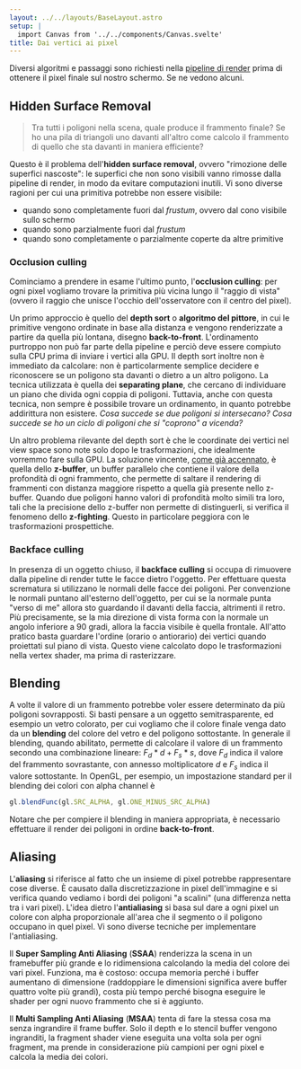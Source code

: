 ```yaml
---
layout: ../../layouts/BaseLayout.astro
setup: |
  import Canvas from '../../components/Canvas.svelte'
title: Dai vertici ai pixel
---
```


Diversi algoritmi e passaggi sono richiesti nella [pipeline di render](/theory/paradigmi-rendering) prima di ottenere il pixel finale sul nostro schermo. Se ne vedono alcuni.

## Hidden Surface Removal

> Tra tutti i poligoni nella scena, quale produce il frammento finale? Se ho una pila di triangoli uno davanti all'altro come calcolo il frammento di quello che sta davanti in maniera efficiente?

Questo è il problema dell'**hidden surface removal**, ovvero "rimozione delle superfici nascoste": le superfici che non sono visibili vanno rimosse dalla pipeline di render, in modo da evitare computazioni inutili. Vi sono diverse ragioni per cui una primitiva potrebbe non essere visibile:

- quando sono completamente fuori dal _frustum_, ovvero dal cono visibile sullo schermo
- quando sono parzialmente fuori dal _frustum_
- quando sono completamente o parzialmente coperte da altre primitive

### Occlusion culling

Cominciamo a prendere in esame l'ultimo punto, l'**occlusion culling**: per ogni pixel vogliamo trovare la primitiva più vicina lungo il "raggio di vista" (ovvero il raggio che unisce l'occhio dell'osservatore con il centro del pixel).

Un primo approccio è quello del **depth sort** o **algoritmo del pittore**, in cui le primitive vengono ordinate in base alla distanza e vengono renderizzate a partire da quella più lontana, disegno **back-to-front**. L'ordinamento purtroppo non può far parte della pipeline e perciò deve essere compiuto sulla CPU prima di inviare i vertici alla GPU. Il depth sort inoltre non è immediato da calcolare: non è particolarmente semplice decidere e riconoscere se un poligono sta davanti o dietro a un altro poligono. La tecnica utilizzata è quella dei **separating plane**, che cercano di individuare un piano che divida ogni coppia di poligoni. Tuttavia, anche con questa tecnica, non sempre è possibile trovare un ordinamento, in quanto potrebbe addirittura non esistere. _Cosa succede se due poligoni si intersecano? Cosa succede se ho un ciclo di poligoni che si "coprono" a vicenda?_

Un altro problema rilevante del depth sort è che le coordinate dei vertici nel view space sono note solo dopo le trasformazioni, che idealmente vorremmo fare sulla GPU. La soluzione vincente, [come già accennato](/theory/paradigmi-rendering#pro-e-contro), è quella dello **z-buffer**, un buffer parallelo che contiene il valore della profondità di ogni frammento, che permette di saltare il rendering di frammenti con distanza maggiore rispetto a quella già presente nello z-buffer. Quando due poligoni hanno valori di profondità molto simili tra loro, tali che la precisione dello z-buffer non permette di distinguerli, si verifica il fenomeno dello **z-fighting**. Questo in particolare peggiora con le trasformazioni prospettiche.

### Backface culling

In presenza di un oggetto chiuso, il **backface culling** si occupa di rimuovere dalla pipeline di render tutte le facce dietro l'oggetto. Per effettuare questa scrematura si utilizzano le normali delle facce dei poligoni. Per convenzione le normali puntano all'esterno dell'oggetto, per cui se la normale punta "verso di me" allora sto guardando il davanti della faccia, altrimenti il retro. Più precisamente, se la mia direzione di vista forma con la normale un angolo inferiore a 90 gradi, allora la faccia visibile è quella frontale. All'atto pratico basta guardare l'ordine (orario o antiorario) dei vertici quando proiettati sul piano di vista. Questo viene calcolato dopo le trasformazioni nella vertex shader, ma prima di rasterizzare.

## Blending

A volte il valore di un frammento potrebbe voler essere determinato da più poligoni sovrapposti. Si basti pensare a un oggetto semitrasparente, ed esempio un vetro colorato, per cui vogliamo che il colore finale venga dato da un **blending** del colore del vetro e del poligono sottostante. In generale il blending, quando abilitato, permette di calcolare il valore di un frammento secondo una combinazione lineare: $F_d * d + F_s * s$, dove $F_d$ indica il valore del frammento sovrastante, con annesso moltiplicatore $d$ e $F_s$ indica il valore sottostante. In OpenGL, per esempio, un impostazione standard per il blending dei colori con alpha channel è

```ts
gl.blendFunc(gl.SRC_ALPHA, gl.ONE_MINUS_SRC_ALPHA)
```

Notare che per compiere il blending in maniera appropriata, è necessario effettuare il render dei poligoni in ordine **back-to-front**.

## Aliasing

L'**aliasing** si riferisce al fatto che un insieme di pixel potrebbe rappresentare cose diverse. È causato dalla discretizzazione in pixel dell'immagine e si verifica quando vediamo i bordi dei poligoni "a scalini" (una differenza netta tra i vari pixel).
L'idea dietro l'**antialiasing** si basa sul dare a ogni pixel un colore con alpha proporzionale all'area che il segmento o il poligono occupano in quel pixel. Vi sono diverse tecniche per implementare l'antialiasing.

Il **Super Sampling Anti Aliasing** (**SSAA**) renderizza la scena in un framebuffer più grande e lo ridimensiona calcolando la media del colore dei vari pixel. Funziona, ma è costoso: occupa memoria perché i buffer aumentano di dimensione (raddoppiare le dimensioni significa avere buffer quattro volte più grandi), costa più tempo perché bisogna eseguire le shader per ogni nuovo frammento che si è aggiunto.

Il **Multi Sampling Anti Aliasing** (**MSAA**) tenta di fare la stessa cosa ma senza ingrandire il frame buffer. Solo il depth e lo stencil buffer vengono ingranditi, la fragment shader viene eseguita una volta sola per ogni fragment, ma prende in considerazione più campioni per ogni pixel e calcola la media dei colori.
